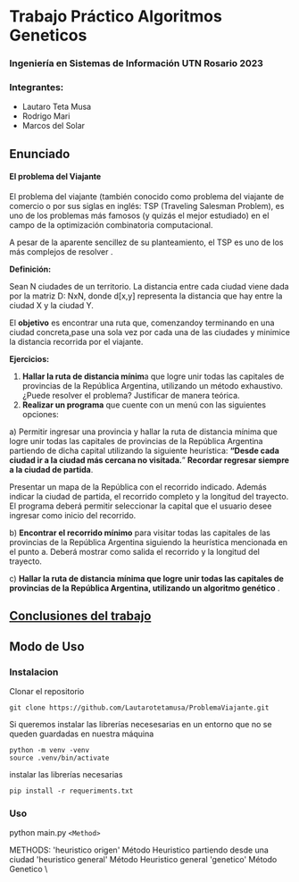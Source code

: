 # Trabajo Práctico Algoritmos Geneticos

### Ingeniería en Sistemas de Información UTN Rosario 2023

### Integrantes:

- Lautaro Teta Musa
- Rodrigo Mari
- Marcos del Solar

## Enunciado

#### El problema del Viajante

El problema del viajante (también conocido como problema del viajante de comercio o por sus siglas en inglés: TSP
(Traveling Salesman Problem), es uno de los problemas más famosos (y quizás el mejor estudiado) en el campo de la optimización combinatoria computacional.

A pesar de la aparente sencillez de su planteamiento, el TSP es uno de los más complejos de resolver .

**Definición:**

Sean N ciudades de un territorio. La distancia entre cada ciudad viene dada por la matriz D: NxN,
donde d[x,y] representa la distancia que hay entre la ciudad X y la ciudad Y.

El **objetivo** es encontrar una ruta que, comenzandoy terminando en una ciudad concreta,pase una sola vez por cada una de las ciudades y minimice la distancia recorrida por el viajante.

**Ejercicios:**

1. **Hallar
   la ruta de distancia mínim**a que logre unir todas las capitales de provincias de
   la República Argentina, utilizando un método exhaustivo.
   ¿Puede resolver el problema? Justificar de manera teórica.
2. **Realizar
   un programa** que cuente con un menú con las siguientes opciones:

a) Permitir ingresar una provincia y hallar la ruta de distancia mínima que logre unir todas las capitales de
provincias de la República Argentina partiendo de dicha capital utilizando la siguiente heurística: **“Desde cada ciudad ir a la ciudad más cercana no visitada.**”
**Recordar regresar siempre a la ciudad de partida**.

Presentar un mapa de la República con el recorrido indicado. Además indicar la ciudad de partida, el recorrido
completo y la longitud del trayecto. El programa deberá permitir seleccionar la capital que el usuario desee ingresar como inicio del recorrido.

b) **Encontrar el recorrido mínimo** para visitar todas las capitales de las provincias de la República Argentina siguiendo la heurística mencionada en el punto a. Deberá mostrar como salida el recorrido y la longitud del trayecto.

c) **Hallar la ruta de distancia mínima que logre unir todas las capitales de provincias de la República Argentina, utilizando un algoritmo genético** .

## [Conclusiones del trabajo](docs/TrabajoPracticoNro3-Grupo7.pdf)

## Modo de Uso

### Instalacion

Clonar el repositorio

```
git clone https://github.com/Lautarotetamusa/ProblemaViajante.git
```

Si queremos instalar las librerías necesesarias en un entorno que no se queden guardadas en nuestra máquina

```
python -m venv -venv
source .venv/bin/activate
```

instalar las librerías necesarias

```
pip install -r requeriments.txt
```

### Uso

python main.py `<Method>`

METHODS:
  	'heuristico origen'  Método Heuristico partiendo desde una ciudad
  	'heuristico general' Método Heuristico general
  	'genetico' Método Genetico \
